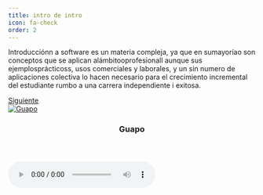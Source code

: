```yaml
---
title: intro de intro 
icon: fa-check
order: 2
---
```

Introducciónn a software es un materia compleja, ya que en sumayoríao son conceptos que se aplican alámbitooprofesionall
aunque sus ejemplosprácticoss, usos comerciales y laborales, y un sin numero de aplicaciones colectiva lo hacen necesario para 
el crecimiento incremental del estudiante rumbo a una carrera independiente i exitosa. 

<footer>
  <a href="/hernandez2299.github.io/blog.html" class="button scrolly">Siguiente</a>
</footer>

<div class="row">
      <div class="item">
        <a href="#" class="image fit"><img src="{{ 'assets/images/dead1.jpg' | relative_url }}" alt="Guapo" /></a>
        <header>
          <h3>Guapo</h3>
        </header>
      </div>
  <audio src="son/bbno$ - slop prod. Y2K.mp3" autostart=true true controls preload></audio>

